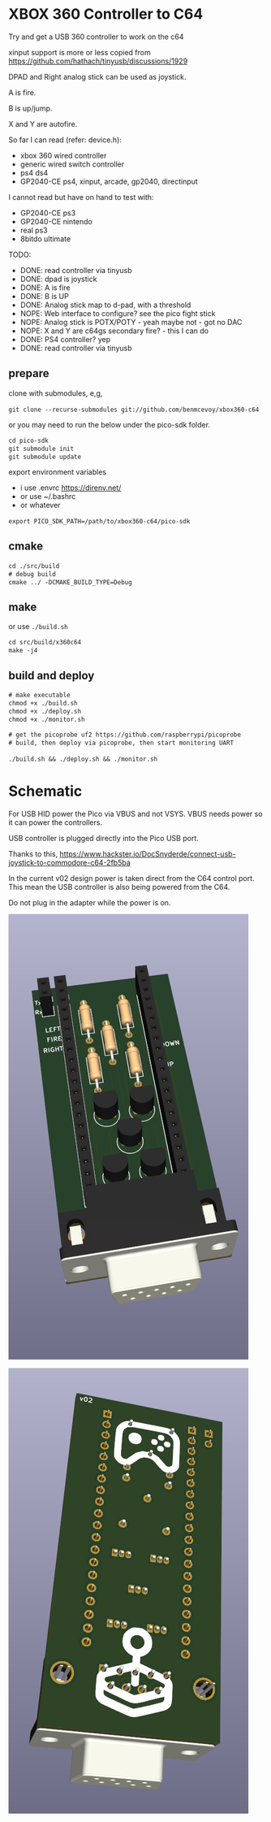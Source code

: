# XBOX 360 Controller to C64

Try and get a USB 360 controller to work on the c64

xinput support is more or less copied from https://github.com/hathach/tinyusb/discussions/1929

DPAD and Right analog stick can be used as joystick.

A is fire.

B is up/jump.

X and Y are autofire.


So far I can read (refer: device.h):

- xbox 360 wired controller 
- generic wired switch controller 
- ps4 ds4
- GP2040-CE ps4, xinput, arcade, gp2040, directinput

I cannot read but have on hand to test with:

- GP2040-CE ps3 
- GP2040-CE nintendo 
- real ps3
- 8bitdo ultimate


TODO:

- DONE: read controller via tinyusb
- DONE: dpad is joystick
- DONE: A is fire
- DONE: B is UP
- DONE: Analog stick map to d-pad, with a threshold
- NOPE: Web interface to configure? see the pico fight stick
- NOPE: Analog stick is POTX/POTY - yeah maybe not - got no DAC
- NOPE: X and Y are c64gs secondary fire? - this I can do
- DONE: PS4 controller? yep
- DONE: read controller via tinyusb

## prepare
clone with submodules, e,g,

`git clone --recurse-submodules git://github.com/benmcevoy/xbox360-c64`

or you may need to run the below under the pico-sdk folder.

```
cd pico-sdk
git submodule init 
git submodule update
```

export environment variables 
- i use .envrc https://direnv.net/
- or use  ~/.bashrc 
- or whatever
  

`export PICO_SDK_PATH=/path/to/xbox360-c64/pico-sdk`

## cmake
```
cd ./src/build
# debug build
cmake ../ -DCMAKE_BUILD_TYPE=Debug
```

## make

or use `./build.sh`

```
cd src/build/x360c64
make -j4
```

## build and deploy

```
# make executable
chmod +x ./build.sh
chmod +x ./deploy.sh
chmod +x ./monitor.sh
```

```
# get the picoprobe uf2 https://github.com/raspberrypi/picoprobe
# build, then deploy via picoprobe, then start monitoring UART

./build.sh && ./deploy.sh && ./monitor.sh
```

# Schematic

For USB HID power the Pico via VBUS and not VSYS. VBUS needs power so it can power the controllers.

USB controller is plugged directly into the Pico USB port.  

Thanks to this, https://www.hackster.io/DocSnyderde/connect-usb-joystick-to-commodore-c64-2fb5ba

In the current v02 design power is taken direct from the C64 control port. This mean the USB controller is also being powered from the C64. 

Do not plug in the adapter while the power is on.


![Board front](docs/assets/board_front.png?raw=true "Board front")


![Board back](docs/assets/board_back.png?raw=true "Board back")

